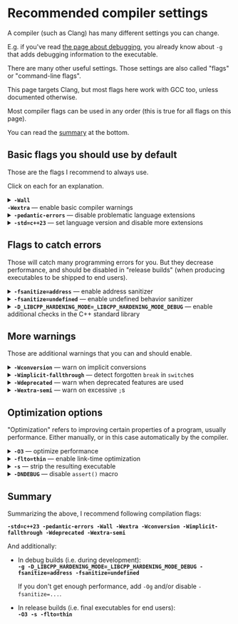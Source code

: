 # Recommended compiler settings

A compiler (such as Clang) has many different settings you can change.

E.g. if you've read [the page about debugging](/debugging_in_terminal.md), you already know about `-g` that adds debugging information to the executable.

There are many other useful settings. Those settings are also called "flags" or "command-line flags".

This page targets Clang, but most flags here work with GCC too, unless documented otherwise.

Most compiler flags can be used in any order (this is true for all flags on this page).

You can read the [summary](#summary) at the bottom.

## Basic flags you should use by default

Those are the flags I recommend to always use.

Click on each for an explanation.<details><summary><b><code>-Wall -Wextra</code></b> — enable basic compiler warnings</summary>

A "warning" is when a compiler tells you that it thinks your code is bugged, despite being valid C++. It won't tell by default though, you have to ask it.

For example, this program:
```cpp
#include <iostream>

int main()
{
    int sum;
    for (int i = 0; i < 10; i++)
        sum += i;
    std::cout << sum << '\n';
}
```
...compiles but might not work properly because we didn't initialize `sum`. But a compiler will happily compile it. But if you add `-Wall -Wextra` (e.g. `clang++ prog.cpp -Wall -Wextra`), it'll warn you about this:
```none
prog.cpp:7:9: warning: variable 'sum' is uninitialized when used here [-Wuninitialized]
    7 |         sum += i;
      |         ^~~
prog.cpp:5:12: note: initialize the variable 'sum' to silence this warning
    5 |     int sum;
      |            ^
      |             = 0
1 warning generated.
```

**When asking for help with your code, make sure you enabled and fixed the warnings first.**

`W` in `-Wall -Wextra` stands for "warnings". `-Wall` enables the most common warnings (not all of them, despite saying "all"), and `-Wextra` enables some additional warnings (but again not all of them).
</details>

<details><summary><b><code>-pedantic-errors</code></b> — disable problematic language extensions</h3></summary>

Compilers add custom features to C++ that are not described in the standard ("C++ standard" is the document describing how C++ is supposed to work, that all compilers try to follow).

Those extra non-standard features are called "language extensions" or just "extensions".

For example, this is not legal in standard C++ (unlike C), because array size must be a fixed number:

```cp
#include <iostream>

int main()
{
    int n;
    std::cin >> n;
    int array[n];
}
```

But Clang and GCC accept this by default.

Why is this bad? Because different compilers have different extensions, and if you use them, your program will not compile on some compilers (e.g. MSVC compiler can't compile the program above).

If you try to compile this with `-pedantic-errors` (`clang++ prog.cpp -pedantic-errors`), you should see an error:
```
prog.cpp:7:15: error: variable length arrays in C++ are a Clang extension [-Werror,-Wvla-cxx-extension]
    7 |     int array[n];
      |               ^
prog.cpp:7:15: note: read of non-const variable 'n' is not allowed in a constant expression
prog.cpp:5:9: note: declared here
    5 |     int n;
      |         ^
1 error generated.
```

Some extensions have standard alternatives (e.g. `std::vector<int> array(n);` can replace `int array[n];` above).

There are always loopholes to enable extensions in certain *parts* of the code, if you know what you're doing.

#### Alternative flags: `-pedantic` and `-Wpedantic`

Some people use `-pedantic` or `-Wpedantic` instead of `-pedantic-errors`. The first two have the same effect, and unlike `-pedantic-errors` they produce warnings rather than errors.

</details>

<!-- TODO: replace C++23, C23, when newer standards are released -->
<details><summary><b><code>-std=c++23</code></b> — set language version and disable more extensions</h3></summary>

This is for C++, for C use `-std=c23`.

This does two things:

1. It **sets the language version to C++23** (the latest at the time of writing). The **language version** is not the same thing as the **compiler version**. The language version is the version of the C++ standard (the document that all compilers try to adhere to, that explains how C++ is supposed to work).

    If you tell a compiler to use an old C++ version, it will disable some new features.

    The number `23` is the release year. At the time of writing, the latest C++ standard is C++23, and the past ones were C++20, C++17, C++14, C++11, C++98 (later amended as [C++03](https://stackoverflow.com/q/8285777/2752075)). And the C standards are C23, C17, C11, C98.

    Default language version varies between compilers and compiler versions, at the time of writing Clang and GCC default to C++17.

    You'll see people mention versions with a letter, such as C++2c. It refers to the next version of the standard that's currently in development, and the letter will be replaced with a digit when it's released. C++2c is expected to be released in 2026 and become C++26 (C++2a became C++20, `2b` became `23`, and before that `0x`→`1x`→`11` (they didn't guess the decade right), `1y`→`14`, `1z`→`17`).

2. It **disables some problematic language extensions**.

    A "language extension" is a feature that a compiler adds to C++, that's not mentioned in the C++ standard.

    For example, `int typeof = 42;` is valid in standard C/C++ (`typeof` is a variable name with no special meaning), but it doesn't compile by default in Clang and GCC, because they assign a [non-standard meaning](https://gcc.gnu.org/onlinedocs/gcc/Typeof.html) to `typeof`.

    The default `-std=...` value in Clang and GCC is `-std=gnu++17` and `-std=gnu17` (in C++ and C respectively) (at the time of writing), where "gnu++" stands for "C++ with GNU extensions" (aka GCC extensions, as GCC stands for "GNU Compiler Collection" or "GNU C Compiler").

    Replacing `gnu++` with `c++` is what disables those extensions. The code above compiles with any `-std=c++…` flag.

    `-std=c++…` and `-pedantic-errors` work better in tandem. If you only add the latter, `int typeof = 42;` will still not compile, but any use of [`typeof` extension](https://gcc.gnu.org/onlinedocs/gcc/Typeof.html) will not compile either. Adding the former makes `int typeof = 42;` compile.

    You don't lose anything by adding `-std=c++…`, because there are loopholes to use the extensions (e.g. spelling `typeof` as `__typeof` or `__typeof__` will let you use it as the extension; and there's no conflict with variable names because they can't legally contain `__`).

</details>

## Flags to catch errors

Those will catch many programming errors for you. But they decrease performance, and should be disabled in "release builds" (when producing executables to be shipped to end users).

<details><summary><b><code>-fsanitize=address</code></b> — enable address sanitizer</h3></summary>

"Address sanitizer" (or "ASAN" for short) is a tool that catches pointer errors. It's embedded into your executable, and performs additional checks when you run the executable.

Consider this broken program:
```cpp
#include <iostream>

int main()
{
    int arr[5] = {4,5,6,7,8};

    for (int i = 0; i < 10; i++)
        std::cout << arr[i] << '\n';
}
```
Here we access the array out of bounds (read 10 elements while it only has 5).

When I run this, I get following output:
```
4
5
6
7
8
0
1478234208
0
0
0
```
While in most other languages you would immediately get an error, in C++ you get "undefined behavior", meaning anything can happen: you could get an error, but in this case I got 5 random garbage numbers.

ASAN would catch this.

Compile this program with `clang++ prog.cpp -fsanitize=address`, and after `8` you'll get an error message (a fairly cryptic one, but it will say `stack-buffer-overflow`, and that it happened in function `main`).

**If you also add `-g`, it will tell you the exact line number.**.

ASAN also catches memory leaks.

Note that ASAN has a significant performance and memory overhead.

</details>

<details><summary><b><code>-fsanitize=undefined</code></b> — enable undefined behavior sanitizer</h3></summary>

"Undefined behavior sanitizer" (aka UBSAN) catches some forms of undefined behavior.

For example:
```cpp
#include <iostream>

int main()
{
    for (int i = 0; i < 10; i++)
        std::cout << i * 400000000 << '\n';
}
```
If you run, you might get something like this:
```
0
400000000
800000000
1200000000
1600000000
2000000000
-1894967296
-1494967296
-1094967296
-694967296
```
When `i >= 6`, `int` overflows. (In this case it manifests as negative numbers, but in general can cause other issues.)

If we compilie it as `clang++ prog.cpp -fsanitize=undefined` and run, UBSAN will complain:
```
prog.cpp:6:24: runtime error: signed integer overflow: 6 * 400000000 cannot be represented in type 'int'
SUMMARY: UndefinedBehaviorSanitizer: undefined-behavior prog.cpp:6:24
```

</details>

<details><summary><b><code>-D_LIBCPP_HARDENING_MODE=_LIBCPP_HARDENING_MODE_DEBUG</code></b> — enable additional checks in the C++ standard library</summary>

For example, this will detect accessing `std::vector` out of bounds.

```cpp
#include <iostream>
#include <vector>

int main()
{
    std::vector<int> v = {1,2,3};
    std::cout << v[10] << '\n';
}
```
Without this flag, this might print a junk number. With the flag, you'll get:
```
C:/msys64/clang64/include/c++/v1/vector:1393: assertion __n < size() failed: vector[] index out of bounds
```

There are also weaker versions of this flag with less overhead, consult [the manual](https://libcxx.llvm.org/Hardening.html).

Note that this flag only works when using libc++ (Clang's own implementation of the C++ standard library.)

When using libstdc++ (GCC's implementation of the C++ standard library) ([which can be used with Clang too](/msys2_environments.md#c-standard-library-implementation)), use **`-D_GLIBCXX_DEBUG`. ([See manual](https://gcc.gnu.org/onlinedocs/libstdc++/manual/using_macros.html). There are some other variations of this flag too.)


</details>

## More warnings

Those are additional warnings that you can and should enable.

<details><summary><b><code>-Wconversion</code></b> — warn on implicit conversions</summary>

This is a rather important warning.

Consider the following code:
```cpp
int main()
{
    float x = 3, y = 5;
    int z = x / y;
}
```
The value of `z` is `0` rather than `0.6`, because its type is not `float`. `-Wconversion` will catch this.

"Implicit conversion" means "without a cast". Adding a cast (`int z = int(x / y);`) disables the warning, because this is now an "explicit conversion", and it expresses that the programmer intended this to happen.

</details>


<details><summary><b><code>-Wimplicit-fallthrough</code></b> — detect forgotten <code>break</code> in <code>switch</code>es</h3></summary>

For example, the following code prints `01` because of the missing `break`s.

```cpp
switch (0)
{
    case 0: std::cout << 0;
    case 1: std::cout << 1;
}
```

The warning will catch this.

In GCC this warning is included in `-Wall -Wextra`, so adding this flag manually is not needed.

</details>

<details><summary><b><code>-Wdeprecated</code></b> — warn when deprecated features are used</h3></summary>

C++ standard declares some features to be "deprecated", meaning they shouldn't be used and eventually might be removed.

One relatively obscure case there this is important is as follows:

```cpp
struct A
{
    std::string x;
    ~A() {}
};

A x;
A y = std::move(x);
```
Here, adding a destructor silently removes move constructor and move assignment, but leaves the copy constructor and copy assignment, which means that `std::move` silently loses its effect and this becomes a copy, which is bad for performance. (You can confirm this by replacing `std::string` with your own class, with logging in copy and move operations.) (If the fields are move-only, such as `std::unique_ptr`, `A` becomes non-copyable and non-movable.)

This catches most people by surprise. `-Wdeprecated` helps here, because the fact that copy operations are not also removed by the presence of a destructor is deprecated, and trying to copy *or move* this class triggers this warning.

GCC seems to also have this flag, but it doesn't catch the problem above.

</details>

<details><summary><b><code>-Wextra-semi</code></b> — warn on excessive <code>;</code>s</h3></summary>

This warns when semicolons are used unnecessarily. This is legal and doesn't cause any issues, but looks uncool.

Example:

```cpp
int main()
{

};
```

GCC also has this warning, but it works in less contexts.

</details>

## Optimization options

"Optimization" refers to improving certain properties of a program, usually performance. Either manually, or in this case automatically by the compiler.

<details><summary><b><code>-O3</code></b> — optimize performance</h3></summary>

This happens at the cost of increased compilation time. It can also break programs containing undefined behavior.

`-O2` and `-O1` are the weaker variants of this.

Somewhat interfers with debugging (with `-g`).

`-Og` is a weaker version designed to play well with `-g`.

</details>

<details><summary><b><code>-flto=thin</code></b> — enable link-time optimization</h3></summary>

This improves optimization of multifile programs, at the cost of increased link time.

There's another version of this, `-flto`, which is slightly stronger, but makes the link time even slower. (GCC only has non-thin `-flto`.)

</details>

<details><summary><b><code>-s</code></b> — strip the resulting executable</h3></summary>

[Stripping](https://en.wikipedia.org/wiki/Strip_(Unix)) an executable sligtly decreases its size and makes the debugging harder.

Not compatible with `-g`, as it would remove debugging information.

</details>

<details><summary><b><code>-DNDEBUG</code></b> — disable <code>assert()</code> macro</h3></summary>

If you're using [`assert()`](https://en.cppreference.com/w/cpp/error/assert) in your code, this disables it. It's intended to only be enabled during development.

</details>

## Summary

Summarizing the above, I recommend following compilation flags:

**`-std=c++23 -pedantic-errors -Wall -Wextra -Wconversion -Wimplicit-fallthrough -Wdeprecated -Wextra-semi`**

And additionally:

* In debug builds (i.e. during development):<br/>
  **`-g -D_LIBCPP_HARDENING_MODE=_LIBCPP_HARDENING_MODE_DEBUG -fsanitize=address -fsanitize=undefined`**

  If you don't get enough performance, add `-Og` and/or disable `-fsanitize=...`.

* In release builds (i.e. final executables for end users):<br/>
  **`-O3 -s -flto=thin`**
